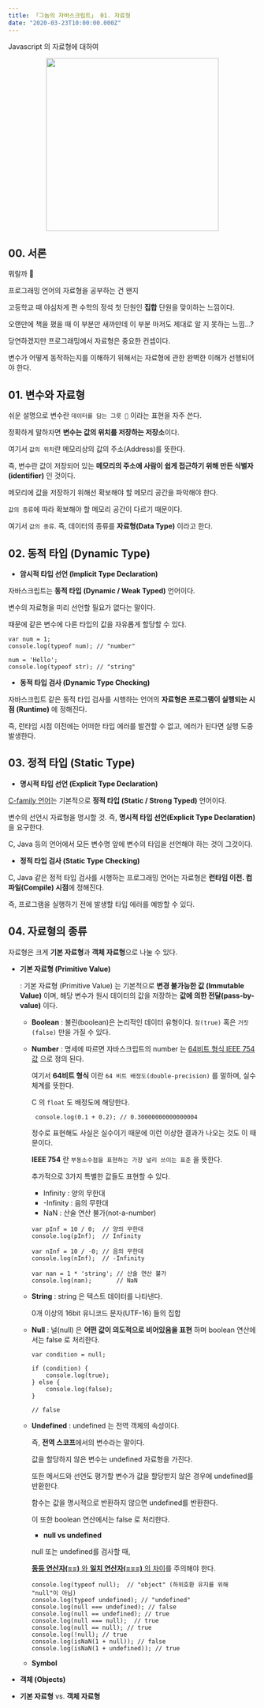 ```yaml
---
title: 「그놈의 자바스크립트」 01. 자료형
date: "2020-03-23T10:00:00.000Z"
---
```


Javascript 의 자료형에 대하여

<!-- more -->

<div style="display: flex; justify-content: center;">
    <img src="https://upload.wikimedia.org/wikipedia/commons/thumb/9/99/Unofficial_JavaScript_logo_2.svg/1200px-Unofficial_JavaScript_logo_2.svg.png" style="width: 350px; height: auto;" />
</div>

## 00. 서론

뭐랄까 🤔

프로그래밍 언어의 자료형을 공부하는 건 왠지 

고등학교 때 야심차게 편 수학의 정석 첫 단원인 **집합** 단원을 맞이하는 느낌이다. 

오랜만에 책을 폈을 때 이 부분만 새까만데 이 부분 마저도 제대로 알 지 못하는 느낌...?

당연하겠지만 프로그래밍에서 자료형은 중요한 컨셉이다.

변수가 어떻게 동작하는지를 이해하기 위해서는 자료형에 관한 완벽한 이해가 선행되어야 한다.

## 01. 변수와 자료형

쉬운 설명으로 변수란 `데이터를 담는 그릇 🥣` 이라는 표현을 자주 쓴다.

정확하게 말하자면 **변수는 값의 위치를 저장하는 저장소**이다.

여기서 `값의 위치`란 메모리상의 값의 주소(Address)를 뜻한다.

즉, 변수란 값이 저장되어 있는 **메모리의 주소에 사람이 쉽게 접근하기 위해 만든 식별자(identifier)** 인 것이다.

메모리에 값을 저장하기 위해선 확보해야 할 메모리 공간을 파악해야 한다.

`값의 종류`에 따라 확보해야 할 메모리 공간이 다르기 때문이다.

여기서 `값의 종류`. 즉, 데이터의 종류를 **자료형(Data Type)** 이라고 한다.

## 02. 동적 타입 (Dynamic Type)

- **암시적 타입 선언 (Implicit Type Declaration)**

자바스크립트는 **동적 타입 (Dynamic / Weak Typed)** 언어이다. 

변수의 자료형을 미리 선언할 필요가 없다는 말이다. 

때문에 같은 변수에 다른 타입의 값을 자유롭게 할당할 수 있다.

```
var num = 1;
console.log(typeof num); // "number"

num = 'Hello';
console.log(typeof str); // "string"
```

- **동적 타입 검사 (Dynamic Type Checking)**

자바스크립트 같은 동적 타입 검사를 시행하는 언어의 **자료형은 프로그램이 실행되는 시점 (Runtime)** 에 정해진다.

즉, 런타임 시점 이전에는 어떠한 타입 에러를 발견할 수 없고, 에러가 된다면 실행 도중 발생한다.

## 03. 정적 타입 (Static Type)

- **명시적 타입 선언 (Explicit Type Declaration)**

[C-family 언어](https://en.wikipedia.org/wiki/List_of_C-family_programming_languages)는 기본적으로 **정적 타입 (Static / Strong Typed)** 언어이다.

변수의 선언시 자료형을 명시할 것. 즉, **명시적 타입 선언(Explicit Type Declaration)** 을 요구한다. 

C, Java 등의 언어에서 모든 변수명 앞에 변수의 타입을 선언해야 하는 것이 그것이다. 

- **정적 타입 검사 (Static Type Checking)**

C, Java 같은 정적 타입 검사를 시행하는 프로그래밍 언어는 자료형은 **런타임 이전. 컴파일(Compile) 시점**에 정해진다. 

즉, 프로그램을 실행하기 전에 발생할 타입 에러를 예방할 수 있다. 

## 04. 자료형의 종류

자료형은 크게 **기본 자료형**과 **객체 자료형**으로 나눌 수 있다.

- **기본 자료형 (Primitive Value)**

    : 기본 자료형 (Primitive Value) 는 기본적으로 **변경 불가능한 값 (Immutable Value)** 이며, 해당 변수가 원시 데이터의 값을 저장하는 **값에 의한 전달(pass-by-value)** 이다.  

    - **Boolean**
        : 불린(boolean)은 논리적인 데이터 유형이다. 
        `참(true)` 혹은 `거짓(false)` 만을 가질 수 있다.
    
    - **Number**
        : 명세에 따르면 자바스크립트의 number 는 [64비트 형식 IEEE 754 값](https://ko.wikipedia.org/wiki/IEEE_754) 으로 정의 된다.
        
        여기서 **64비트 형식** 이란 `64 비트 배정도(double-precision)` 를 말하며, 실수 체계를 뜻한다.
        
        C 의 `float` 도 배정도에 해당한다.
        ```
         console.log(0.1 + 0.2); // 0.30000000000000004 
        ```
        정수로 표현해도 사실은 실수이기 때문에 이런 이상한 결과가 나오는 것도 이 때문이다.
        
        **IEEE 754** 란 `부동소수점을 표현하는 가장 널리 쓰이는 표준` 을 뜻한다.       
        
        추가적으로 3가지 특별한 값들도 표현할 수 있다.
        
        - Infinity : 양의 무한대
        - -Infinity : 음의 무한대
        - NaN : 산술 연산 불가(not-a-number)
        
        ```
        var pInf = 10 / 0;  // 양의 무한대
        console.log(pInf);  // Infinity
              
        var nInf = 10 / -0; // 음의 무한대
        console.log(nInf);  // -Infinity
              
        var nan = 1 * 'string'; // 산술 연산 불가
        console.log(nan);       // NaN
       ```
        
    - **String**
        : string 은 텍스트 데이터를 나타낸다. 
        
        0개 이상의 16bit 유니코드 문자(UTF-16) 들의 집합
        
    - **Null**
        : 널(null) 은 **어떤 값이 의도적으로 비어있음을 표현** 하며 boolean 연산에서는 false 로 처리한다.
        
        ```
        var condition = null;
        
        if (condition) {
            console.log(true);
        } else {
            console.log(false);     
        }
      
        // false
        ```
      
    - **Undefined**
        : undefined 는 전역 객체의 속성이다. 
        
        즉, **전역 스코프**에서의 변수라는 말이다. 
       
        값을 할당하지 않은 변수는 undefined 자료형을 가진다. 
        
        또한 메서드와 선언도 평가할 변수가 값을 할당받지 않은 경우에 undefined를 반환한다. 
        
        함수는 값을 명시적으로 반환하지 않으면 undefined를 반환한다.

        이 또한 boolean 연산에서는 false 로 처리한다.
        
        - **null vs undefined**
        
        null 또는 undefined를 검사할 때, 
        
        [**동등 연산자(==)** 와 **일치 연산자(===)** 의 차이](https://velog.io/@filoscoder/-%EC%99%80-%EC%9D%98-%EC%B0%A8%EC%9D%B4-oak1091tes)를 주의해야 한다. 
        
        ```
        console.log(typeof null);  // "object" (하위호환 유지를 위해 "null"이 아님)
        console.log(typeof undefined); // "undefined"
        console.log(null === undefined); // false
        console.log(null == undefined); // true
        console.log(null === null);  // true
        console.log(null == null); // true
        console.log(!null); // true
        console.log(isNaN(1 + null)); // false
        console.log(isNaN(1 + undefined)); // true 
        ```
            
    - **Symbol**

- **객체 (Objects)**

- **기본 자료형** vs. **객체 자료형**
